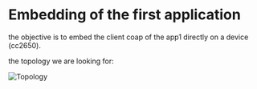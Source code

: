 # Embedding of the first application

the objective is to embed the client coap of the app1 directly on a device (cc2650).

the topology we are looking for:


![Topology](https://github.com/dynamid/youpi-6lowpan/tree/master/apps/app3/topo.jpg)
